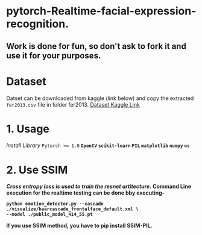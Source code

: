 # pytorch-Realtime-facial-expression-recognition.


## Work is done for fun, so don't ask to fork it and use it for your purposes.

# Dataset
Datset can be downloaded from kaggle (link below) and copy the extracted `fer2013.csv` file in folder fer2013.
[Dataset Kaggle Link]( https://www.kaggle.com/c/challenges-in-representation-learning-facial-expression-recognition-challenge/data) 

# 1. Usage
*Install Library*
`Pytorch >= 1.0`<b> 
`OpenCV`<b>
`scikit-learn` <b>
`PIL` <b>
`matplotlib`<b>
`numpy`<b>
  `os`<b>


# 2. Use SSIM

*Cross entropy loss is used to train the resnet artitecture.*
Command Line execution for the realtime testing can be done bby executing-
```
python emotion_detector.py --cascade ./visualize/haarcascade_frontalface_default.xml \
--model ./public_model_414_55.pt
```

If you use SSIM method, you have to pip install SSIM-PIL.